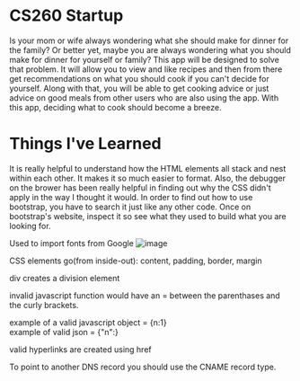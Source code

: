 # CS260 Startup
Is your mom or wife always wondering what she should make for dinner for the family? Or better yet, maybe you are 
always wondering what you should make for dinner for yourself or family? This app will be designed to solve that problem.
It will allow you to view and like recipes and then from there get recommendations on what you should cook if you can't 
decide for yourself. Along with that, you will be able to get cooking advice or just advice on good meals from other users who are also using the app. With this app, deciding what to cook should become a breeze.

# Things I've Learned
It is really helpful to understand how the HTML elements all stack and nest within each other. It makes it so much easier to format. 
Also, the debugger on the brower has been really helpful in finding out why the CSS didn't apply in the way I thought it would. 
In order to find out how to use bootstrap, you have to search it just like any other code. Once on bootstrap's website, inspect it so see what they used to build what you are looking for. 

Used to import fonts from Google
![image](https://user-images.githubusercontent.com/112410958/223613455-83e568e3-2381-4436-9586-230c3b13a024.png)

CSS elements go(from inside-out): content, padding, border, margin

div creates a division element

invalid javascript function would have an = between the parenthases and the curly brackets. 

example of a valid javascript object = {n:1}   
example of valid json = {"n":}

valid hyperlinks are created using href

To point to another DNS record you should use the CNAME record type.  

